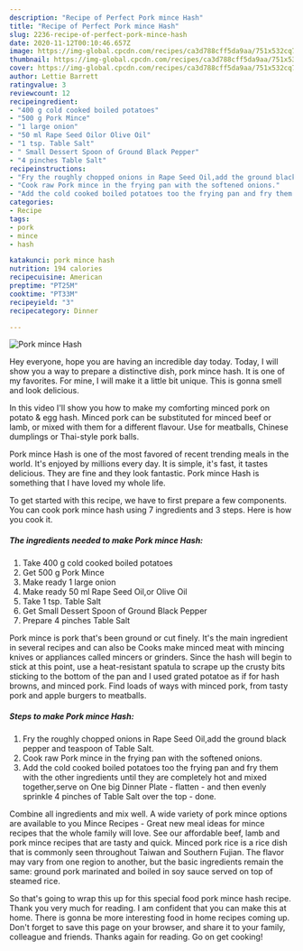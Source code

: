 ```yaml
---
description: "Recipe of Perfect Pork mince Hash"
title: "Recipe of Perfect Pork mince Hash"
slug: 2236-recipe-of-perfect-pork-mince-hash
date: 2020-11-12T00:10:46.657Z
image: https://img-global.cpcdn.com/recipes/ca3d788cff5da9aa/751x532cq70/pork-mince-hash-recipe-main-photo.jpg
thumbnail: https://img-global.cpcdn.com/recipes/ca3d788cff5da9aa/751x532cq70/pork-mince-hash-recipe-main-photo.jpg
cover: https://img-global.cpcdn.com/recipes/ca3d788cff5da9aa/751x532cq70/pork-mince-hash-recipe-main-photo.jpg
author: Lettie Barrett
ratingvalue: 3
reviewcount: 12
recipeingredient:
- "400 g cold cooked boiled potatoes"
- "500 g Pork Mince"
- "1 large onion"
- "50 ml Rape Seed Oilor Olive Oil"
- "1 tsp. Table Salt"
- " Small Dessert Spoon of Ground Black Pepper"
- "4 pinches Table Salt"
recipeinstructions:
- "Fry the roughly chopped onions in Rape Seed Oil,add the ground black pepper and teaspoon of Table Salt."
- "Cook raw Pork mince in the frying pan with the softened onions."
- "Add the cold cooked boiled potatoes too the frying pan and fry them with the other ingredients until they are completely hot and mixed together,serve on One big Dinner Plate - flatten - and then evenly sprinkle 4 pinches of Table Salt over the top - done."
categories:
- Recipe
tags:
- pork
- mince
- hash

katakunci: pork mince hash 
nutrition: 194 calories
recipecuisine: American
preptime: "PT25M"
cooktime: "PT33M"
recipeyield: "3"
recipecategory: Dinner

---
```



![Pork mince Hash](https://img-global.cpcdn.com/recipes/ca3d788cff5da9aa/751x532cq70/pork-mince-hash-recipe-main-photo.jpg)

Hey everyone, hope you are having an incredible day today. Today, I will show you a way to prepare a distinctive dish, pork mince hash. It is one of my favorites. For mine, I will make it a little bit unique. This is gonna smell and look delicious.

In this video I&#39;ll show you how to make my comforting minced pork on potato &amp; egg hash. Minced pork can be substituted for minced beef or lamb, or mixed with them for a different flavour. Use for meatballs, Chinese dumplings or Thai-style pork balls.

Pork mince Hash is one of the most favored of recent trending meals in the world. It's enjoyed by millions every day. It is simple, it's fast, it tastes delicious. They are fine and they look fantastic. Pork mince Hash is something that I have loved my whole life.


To get started with this recipe, we have to first prepare a few components. You can cook pork mince hash using 7 ingredients and 3 steps. Here is how you cook it.

<!--inarticleads1-->

##### The ingredients needed to make Pork mince Hash:

1. Take 400 g cold cooked boiled potatoes
1. Get 500 g Pork Mince
1. Make ready 1 large onion
1. Make ready 50 ml Rape Seed Oil,or Olive Oil
1. Take 1 tsp. Table Salt
1. Get  Small Dessert Spoon of Ground Black Pepper
1. Prepare 4 pinches Table Salt


Pork mince is pork that&#39;s been ground or cut finely. It&#39;s the main ingredient in several recipes and can also be Cooks make minced meat with mincing knives or appliances called mincers or grinders. Since the hash will begin to stick at this point, use a heat-resistant spatula to scrape up the crusty bits sticking to the bottom of the pan and I used grated potatoe as if for hash browns, and minced pork. Find loads of ways with minced pork, from tasty pork and apple burgers to meatballs. 

<!--inarticleads2-->

##### Steps to make Pork mince Hash:

1. Fry the roughly chopped onions in Rape Seed Oil,add the ground black pepper and teaspoon of Table Salt.
1. Cook raw Pork mince in the frying pan with the softened onions.
1. Add the cold cooked boiled potatoes too the frying pan and fry them with the other ingredients until they are completely hot and mixed together,serve on One big Dinner Plate - flatten - and then evenly sprinkle 4 pinches of Table Salt over the top - done.


Combine all ingredients and mix well. A wide variety of pork mince options are available to you Mince Recipes - Great new meal ideas for mince recipes that the whole family will love. See our affordable beef, lamb and pork mince recipes that are tasty and quick. Minced pork rice is a rice dish that is commonly seen throughout Taiwan and Southern Fujian. The flavor may vary from one region to another, but the basic ingredients remain the same: ground pork marinated and boiled in soy sauce served on top of steamed rice. 

So that's going to wrap this up for this special food pork mince hash recipe. Thank you very much for reading. I am confident that you can make this at home. There is gonna be more interesting food in home recipes coming up. Don't forget to save this page on your browser, and share it to your family, colleague and friends. Thanks again for reading. Go on get cooking!
